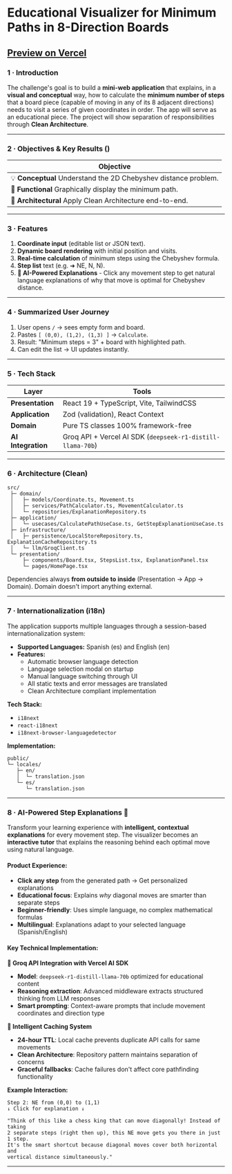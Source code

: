 # Educational Visualizer for Minimum Paths in 8-Direction Boards

[Preview on Vercel](https://chebyshev-board.vercel.app/)
---

### 1 · Introduction

The challenge's goal is to build a **mini-web application** that explains, in a **visual and conceptual** way, how to calculate the **minimum number of steps** that a board piece (capable of moving in any of its 8 adjacent directions) needs to visit a series of given coordinates in order. The app will serve as an educational piece. The project will show separation of responsibilities through **Clean Architecture**.

---

### 2 · Objectives & Key Results ()

| Objective
| -------------------------------------------------------------------------
| 💡 **Conceptual**    Understand the 2D Chebyshev distance problem.
| 🚀 **Functional**    Graphically display the minimum path.
| 🧩 **Architectural**    Apply Clean Architecture end-to-end.

---

### 3 · Features

1. **Coordinate input** (editable list or JSON text).
2. **Dynamic board rendering** with initial position and visits.
3. **Real-time calculation** of minimum steps using the Chebyshev formula.
4. **Step list** text (e.g. ➜ NE, N, N).
5. **🤖 AI-Powered Explanations** - Click any movement step to get natural language explanations of why that move is optimal for Chebyshev distance.

---

### 4 · Summarized User Journey

1. User opens `/` → sees empty form and board.
2. Pastes `[ (0,0), (1,2), (1,3) ]` → `Calculate`.
3. Result: "Minimum steps = 3" + board with highlighted path.
4. Can edit the list → UI updates instantly.

---

### 5 · Tech Stack

| Layer             | Tools                                                      |
| ------------------- | ------------------------------------------------------------- |
| **Presentation**    | React 19 + TypeScript, Vite, TailwindCSS                      |
| **Application**      | Zod (validation), React Context 					|
| **Domain**         | Pure TS classes 100% framework-free                     |
| **AI Integration**  | Groq API + Vercel AI SDK (`deepseek-r1-distill-llama-70b`)   |

---

### 6 · Architecture (Clean)

```
src/
 ├─ domain/
 │   ├─ models/Coordinate.ts, Movement.ts
 │   ├─ services/PathCalculator.ts, MovementCalculator.ts
 │   └─ repositories/ExplanationRepository.ts
 ├─ application/
 │   └─ usecases/CalculatePathUseCase.ts, GetStepExplanationUseCase.ts
 ├─ infrastructure/
 │   ├─ persistence/LocalStoreRepository.ts, ExplanationCacheRepository.ts
 │   └─ llm/GroqClient.ts
 └─ presentation/
     ├─ components/Board.tsx, StepsList.tsx, ExplanationPanel.tsx
     └─ pages/HomePage.tsx
```

Dependencies always **from outside to inside** (Presentation → App → Domain). Domain doesn't import anything external.

---

### 7 · Internationalization (i18n)

The application supports multiple languages through a session-based internationalization system:

- **Supported Languages:** Spanish (es) and English (en)
- **Features:**
  - Automatic browser language detection
  - Language selection modal on startup
  - Manual language switching through UI
  - All static texts and error messages are translated
  - Clean Architecture compliant implementation

**Tech Stack:**
- `i18next`
- `react-i18next`
- `i18next-browser-languagedetector`

**Implementation:**
```plaintext
public/
└─ locales/
   ├─ en/
   │  └─ translation.json
   └─ es/
      └─ translation.json
```

---

### 8 · AI-Powered Step Explanations 🤖

Transform your learning experience with **intelligent, contextual explanations** for every movement step. The visualizer becomes an **interactive tutor** that explains the reasoning behind each optimal move using natural language.

#### **Product Experience:**
- **Click any step** from the generated path → Get personalized explanations
- **Educational focus**: Explains *why* diagonal moves are smarter than separate steps
- **Beginner-friendly**: Uses simple language, no complex mathematical formulas
- **Multilingual**: Explanations adapt to your selected language (Spanish/English)

#### **Key Technical Implementation:**

**🚀 Groq API Integration with Vercel AI SDK**
- **Model**: `deepseek-r1-distill-llama-70b` optimized for educational content
- **Reasoning extraction**: Advanced middleware extracts structured thinking from LLM responses
- **Smart prompting**: Context-aware prompts that include movement coordinates and direction type

**💾 Intelligent Caching System**
- **24-hour TTL**: Local cache prevents duplicate API calls for same movements
- **Clean Architecture**: Repository pattern maintains separation of concerns
- **Graceful fallbacks**: Cache failures don't affect core pathfinding functionality

**Example Interaction:**
```
Step 2: NE from (0,0) to (1,1)
↓ Click for explanation ↓

"Think of this like a chess king that can move diagonally! Instead of taking
2 separate steps (right then up), this NE move gets you there in just 1 step.
It's the smart shortcut because diagonal moves cover both horizontal and
vertical distance simultaneously."
```

---
